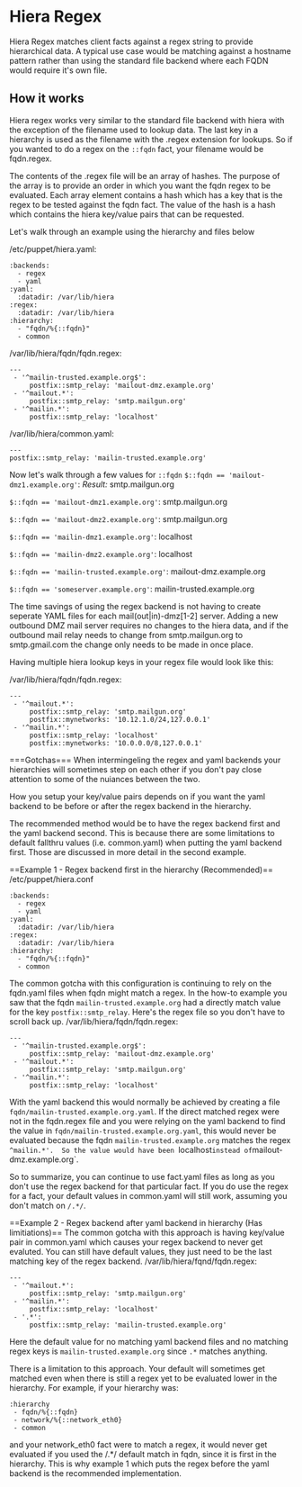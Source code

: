 # Hiera Regex
Hiera Regex matches client facts against a regex string to provide hierarchical data.  A typical use case would be matching against a hostname pattern rather than using the standard file backend where each FQDN would require it's own file.

## How it works
Hiera regex works very similar to the standard file backend with hiera with the exception of the filename used to lookup data.  The last key in a hierarchy is used as the filename with the .regex extension for lookups.  So if you wanted to do a regex on the `::fqdn` fact, your filename would be fqdn.regex.

The contents of the .regex file will be an array of hashes.  The purpose of the array is to provide an order in which you want the fqdn regex to be evaluated.  Each array element contains a hash which has a key that is the regex to be tested against the fqdn fact.  The value of the hash is a hash which contains the hiera key/value pairs that can be requested.

Let's walk through an example using the hierarchy and files below

/etc/puppet/hiera.yaml:
```
:backends:
  - regex
  - yaml
:yaml:
  :datadir: /var/lib/hiera
:regex:
  :datadir: /var/lib/hiera
:hierarchy:
  - "fqdn/%{::fqdn}"
  - common
```

/var/lib/hiera/fqdn/fqdn.regex:
```
---
 - '^mailin-trusted.example.org$':
     postfix::smtp_relay: 'mailout-dmz.example.org'
 - '^mailout.*':
     postfix::smtp_relay: 'smtp.mailgun.org'
 - '^mailin.*':
     postfix::smtp_relay: 'localhost'
```

/var/lib/hiera/common.yaml:
```
---
postfix::smtp_relay: 'mailin-trusted.example.org'
```

Now let's walk through a few values for `::fqdn`
`$::fqdn == 'mailout-dmz1.example.org'`: *Result:* smtp.mailgun.org

`$::fqdn == 'mailout-dmz1.example.org'`: smtp.mailgun.org

`$::fqdn == 'mailout-dmz2.example.org'`: smtp.mailgun.org

`$::fqdn == 'mailin-dmz1.example.org'`: localhost

`$::fqdn == 'mailin-dmz2.example.org'`: localhost

`$::fqdn == 'mailin-trusted.example.org'`: mailout-dmz.example.org

`$::fqdn == 'someserver.example.org'`: mailin-trusted.example.org


The time savings of using the regex backend is not having to create seperate YAML files for each mail(out|in)-dmz[1-2] server.  Adding a new outbound DMZ mail server requires no changes to the hiera data, and if the outbound mail relay needs to change from smtp.mailgun.org to smtp.gmail.com the change only needs to be made in once place.

Having multiple hiera lookup keys in your regex file would look like this:

/var/lib/hiera/fqdn/fqdn.regex:
```
---
 - '^mailout.*':
     postfix::smtp_relay: 'smtp.mailgun.org'
     postfix::mynetworks: '10.12.1.0/24,127.0.0.1'
 - '^mailin.*':
     postfix::smtp_relay: 'localhost'
     postfix::mynetworks: '10.0.0.0/8,127.0.0.1'
```

===Gotchas===
When intermingeling the regex and yaml backends your hierarchies will sometimes step on each other if you don't pay close attention to some of the nuiances between the two.

How you setup your key/value pairs depends on if you want the yaml backend to be before or after the regex backend in the hierarchy.

The recommended method would be to have the regex backend first and the yaml backend second.  This is because there are some limitations to default fallthru values (i.e. common.yaml) when putting the yaml backend first.  Those are discussed in more detail in the second example.

==Example 1 - Regex backend first in the hierarchy (Recommended)==
/etc/puppet/hiera.conf
```
:backends:
  - regex
  - yaml
:yaml:
  :datadir: /var/lib/hiera
:regex:
  :datadir: /var/lib/hiera
:hierarchy:
  - "fqdn/%{::fqdn}"
  - common
```
The common gotcha with this configuration is continuing to rely on the fqdn.yaml files when fqdn might match a regex. In the how-to example you saw that the fqdn `mailin-trusted.example.org` had a directly match value for the key `postfix::smtp_relay`.  Here's the regex file so you don't have to scroll back up.
/var/lib/hiera/fqdn/fqdn.regex:
```
---
 - '^mailin-trusted.example.org$':
     postfix::smtp_relay: 'mailout-dmz.example.org'
 - '^mailout.*':
     postfix::smtp_relay: 'smtp.mailgun.org'
 - '^mailin.*':
     postfix::smtp_relay: 'localhost'
```
With the yaml backend this would normally be achieved by creating a file `fqdn/mailin-trusted.example.org.yaml`.  If the direct matched regex were not in the fqdn.regex file and you were relying on the yaml backend to find the value in `fqdn/mailin-trusted.example.org.yaml`, this would never be evaluated because the fqdn `mailin-trusted.example.org` matches the regex `^mailin.*'.  So the value would have been `localhost` instead of `mailout-dmz.example.org`.

So to summarize, you can continue to use fact.yaml files as long as you don't use the regex backend for that particular fact.  If you do use the regex for a fact, your default values in common.yaml will still work, assuming you don't match on `/.*/`.

==Example 2 - Regex backend after yaml backend in hierarchy (Has limitiations)==
The common gotcha with this approach is having key/value pair in common.yaml which causes your regex backend to never get evaluted.  You can still have default values, they just need to be the last matching key of the regex backend.
/var/lib/hiera/fqnd/fqdn.regex:
```
---
 - '^mailout.*':
     postfix::smtp_relay: 'smtp.mailgun.org'
 - '^mailin.*':
     postfix::smtp_relay: 'localhost'
 - '.*':
     postfix::smtp_relay: 'mailin-trusted.example.org'
```
Here the default value for no matching yaml backend files and no matching regex keys is `mailin-trusted.example.org` since `.*` matches anything.

There is a limitation to this approach.  Your default will sometimes get matched even when there is still a regex yet to be evaluated lower in the hierarchy.  For example, if your hierarchy was:
```
:hierarchy
 - fqdn/%{::fqdn}
 - network/%{::network_eth0}
 - common
```
and your network_eth0 fact were to match a regex, it would never get evaluated if you used the /.*/ default match in fqdn, since it is first in the hierarchy. This is why example 1 which puts the regex before the yaml backend is the recommended implementation.

